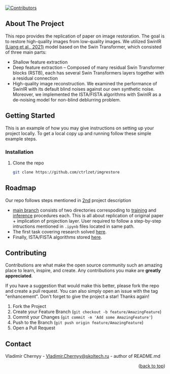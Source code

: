 <!-- PROJECT SHIELDS -->
<!--
*** I'm using markdown "reference style" links for readability.
*** Reference links are enclosed in brackets [ ] instead of parentheses ( ).
*** See the bottom of this document for the declaration of the reference variables
*** for contributors-url, forks-url, etc. This is an optional, concise syntax you may use.
*** https://www.markdownguide.org/basic-syntax/#reference-style-links
-->
[![Contributors][contributors-shield]](https://github.com/scalyvladimir)

<!-- ABOUT THE PROJECT -->
## About The Project

This repo provides the replication of paper on image restoration. The goal is to restore high-quality images from low-quality images. We utilized SwinIR [(Liang et al., 2021)](https://arxiv.org/abs/2108.10257) model based on the Swin Transformer, which consisted of three main parts:
* Shallow feature extraction
* Deep feature extraction
  – Composed of many residual Swin Transformer blocks (RSTB), each has several Swin Transformers layers together with a residual connection
* High-quality image reconstruction.
We examined the performance of SwinIR with its default blind noises against our own synthetic noise. Moreover, we implemented the ISTA/FISTA algorithms with SwinIR as a de-noising model for non-blind deblurring problem.

<!-- GETTING STARTED -->
## Getting Started

This is an example of how you may give instructions on setting up your project locally.
To get a local copy up and running follow these simple example steps.

### Installation

1. Clone the repo
   ```sh
   git clone https://github.com/ctrlzet/imgrestore
   ```

<!-- ROADMAP -->
## Roadmap

Our repo follows steps mentioned in [2nd](https://drive.google.com/file/d/1QSgaFGV3dygyWZ2JUkI_GHgAytU5b-sI/view) project description

- [main branch](https://github.com/ctrlzet/imgrestore/tree/main) consists of two directories correspoding to [training](https://github.com/ctrlzet/imgrestore/tree/main/training) and [inference](https://github.com/ctrlzet/imgrestore/tree/main/inference) procedures each. This is all about replication of original paper + implication of projection layer. User required to follow a step-by-step intructions mentioned in `.ipynb` files located in same path.
- The first task covering research solved [here](https://github.com/ctrlzet/imgrestore/blob/main/Research_task1.pdf).
- Finally, ISTA/FISTA algorithms stored [here](https://github.com/ctrlzet/imgrestore/tree/ISTA_implementation).

<!-- CONTRIBUTING -->
## Contributing

Contributions are what make the open source community such an amazing place to learn, inspire, and create. Any contributions you make are **greatly appreciated**.

If you have a suggestion that would make this better, please fork the repo and create a pull request. You can also simply open an issue with the tag "enhancement".
Don't forget to give the project a star! Thanks again!

1. Fork the Project
2. Create your Feature Branch (`git checkout -b feature/AmazingFeature`)
3. Commit your Changes (`git commit -m 'Add some AmazingFeature'`)
4. Push to the Branch (`git push origin feature/AmazingFeature`)
5. Open a Pull Request

<!-- CONTACT -->
## Contact

Vladimir Chernyy - Vladimir.Chernyy@skoltech.ru - author of README.md

<!-- MARKDOWN LINKS & IMAGES -->
<!-- https://www.markdownguide.org/basic-syntax/#reference-style-links -->
[contributors-shield]: https://img.shields.io/github/contributors/github_username/repo_name.svg?style=for-the-badge
[contributors-url]: https://github.com/github_username/repo_name/graphs/contributors

<p align="right">(<a href="#top">back to top</a>)</p>
